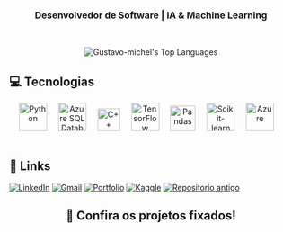 <h3 align="center">Desenvolvedor de Software | IA & Machine Learning</h3>

<br/>

<p align="center">
  <picture>
    <source 
      srcset="https://github-readme-stats.vercel.app/api/top-langs/?username=Gustavo-michel&theme=default&show_icons=true&hide_border=false&layout=compact&hide=jupyter%20notebook" 
      media="(prefers-color-scheme: light)" 
    />
    <source 
      srcset="https://github-readme-stats.vercel.app/api/top-langs/?username=Gustavo-michel&theme=tokyonight&show_icons=true&hide_border=false&layout=compact&hide=jupyter%20notebook" 
      media="(prefers-color-scheme: dark)" 
    />
    <img 
      src="https://github-readme-stats.vercel.app/api/top-langs/?username=Gustavo-michel&theme=default&show_icons=true&hide_border=false&layout=compact&hide=jupyter%20notebook" 
      alt="Gustavo-michel's Top Languages" 
    />
  </picture>
</p>

## 💻 Tecnologias
<div align="center">
  <img src="https://cdn.jsdelivr.net/gh/devicons/devicon@latest/icons/python/python-original.svg" height="50" alt="Python" />  
  <img width="12" />
  <img src="https://cdn.jsdelivr.net/gh/devicons/devicon@latest/icons/azuresqldatabase/azuresqldatabase-original.svg" height="50" alt="Azure SQL Database"/>
  <img width="12" />
  <img src="https://skillicons.dev/icons?i=cpp" height="40" alt="C++"/>
  <img width="12" />
  <img src="https://cdn.jsdelivr.net/gh/devicons/devicon/icons/tensorflow/tensorflow-original.svg" height="50" alt="TensorFlow"/>
  <img width="12" />
  <img src="https://cdn.jsdelivr.net/gh/devicons/devicon@latest/icons/pandas/pandas-original-wordmark.svg" height="45" alt="Pandas"/>
  <img width="12" />
  <img src="https://cdn.jsdelivr.net/gh/devicons/devicon@latest/icons/scikitlearn/scikitlearn-original.svg" height="50" alt="Scikit-learn"/>
  <img width="12" />
  <img src="https://cdn.jsdelivr.net/gh/devicons/devicon@latest/icons/azure/azure-original.svg" height="50" alt="Azure"/>
  <img width="12" />
</div>

<br/>

## 🔗 Links
[![LinkedIn](https://img.shields.io/badge/linkedin-%230077B5.svg?style=for-the-badge&logo=linkedin&logoColor=white)](https://www.linkedin.com/in/gustavo-michel-araujo/)
[![Gmail](https://img.shields.io/badge/Gmail-D14836?style=for-the-badge&logo=gmail&logoColor=white)](mailto:Gustavomichelads@gmail.com)
[![Portfolio](https://img.shields.io/badge/Portfolio-%23000000.svg?style=for-the-badge&logo=firefox&logoColor=#FF7139)](https://gustavomichel.com)
[![**Kaggle**](https://img.shields.io/badge/Kaggle-035a7d?style=for-the-badge&logo=kaggle&logoColor=white)](https://www.kaggle.com/gustavomichel)
[![Repositorio antigo](https://img.shields.io/badge/Repositorio%20Antigo-Clique%20aqui-black)](https://github.com/gustavomichel)

<div align="center">

## 📌 Confira os projetos fixados!

</div>
